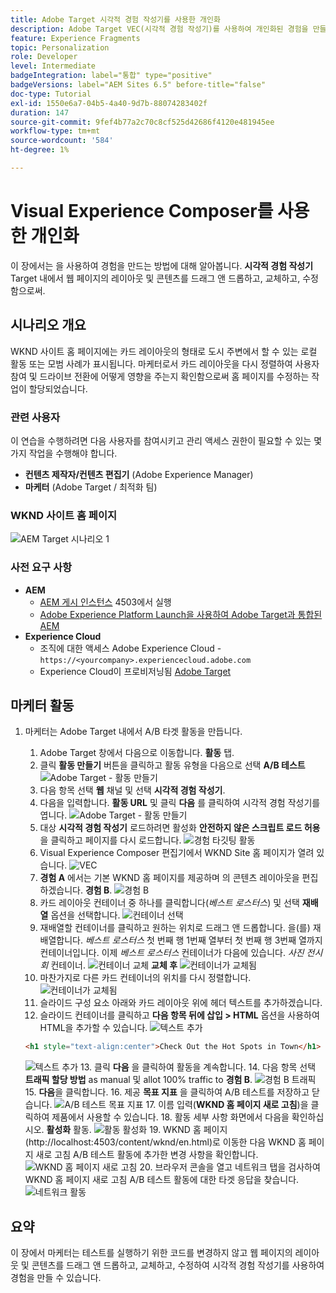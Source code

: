 ```yaml
---
title: Adobe Target 시각적 경험 작성기를 사용한 개인화
description: Adobe Target VEC(시각적 경험 작성기)를 사용하여 개인화된 경험을 만들고 전달하는 방법을 보여 주는 종단간 자습서입니다.
feature: Experience Fragments
topic: Personalization
role: Developer
level: Intermediate
badgeIntegration: label="통합" type="positive"
badgeVersions: label="AEM Sites 6.5" before-title="false"
doc-type: Tutorial
exl-id: 1550e6a7-04b5-4a40-9d7b-88074283402f
duration: 147
source-git-commit: 9fef4b77a2c70c8cf525d42686f4120e481945ee
workflow-type: tm+mt
source-wordcount: '584'
ht-degree: 1%

---
```


# Visual Experience Composer를 사용한 개인화

이 장에서는 을 사용하여 경험을 만드는 방법에 대해 알아봅니다. **시각적 경험 작성기** Target 내에서 웹 페이지의 레이아웃 및 콘텐츠를 드래그 앤 드롭하고, 교체하고, 수정함으로써.

## 시나리오 개요

WKND 사이트 홈 페이지에는 카드 레이아웃의 형태로 도시 주변에서 할 수 있는 로컬 활동 또는 모범 사례가 표시됩니다. 마케터로서 카드 레이아웃을 다시 정렬하여 사용자 참여 및 드라이브 전환에 어떻게 영향을 주는지 확인함으로써 홈 페이지를 수정하는 작업이 할당되었습니다.

### 관련 사용자

이 연습을 수행하려면 다음 사용자를 참여시키고 관리 액세스 권한이 필요할 수 있는 몇 가지 작업을 수행해야 합니다.

* **컨텐츠 제작자/컨텐츠 편집기** (Adobe Experience Manager)
* **마케터** (Adobe Target / 최적화 팀)

### WKND 사이트 홈 페이지

![AEM Target 시나리오 1](assets/personalization-use-case-3/aem-target-use-case-3.png)

### 사전 요구 사항

* **AEM**
   * [AEM 게시 인스턴스](./implementation.md#getting-aem) 4503에서 실행
   * [Adobe Experience Platform Launch을 사용하여 Adobe Target과 통합된 AEM](./using-launch-adobe-io.md#aem-target-using-launch-by-adobe)
* **Experience Cloud**
   * 조직에 대한 액세스 Adobe Experience Cloud - `https://<yourcompany>.experiencecloud.adobe.com`
   * Experience Cloud이 프로비저닝됨 [Adobe Target](https://experiencecloud.adobe.com)

## 마케터 활동

1. 마케터는 Adobe Target 내에서 A/B 타겟 활동을 만듭니다.
   1. Adobe Target 창에서 다음으로 이동합니다. **활동** 탭.
   2. 클릭 **활동 만들기** 버튼을 클릭하고 활동 유형을 다음으로 선택 **A/B 테스트**
      ![Adobe Target - 활동 만들기](assets/personalization-use-case-2/create-ab-activity.png)
   3. 다음 항목 선택 **웹** 채널 및 선택 **시각적 경험 작성기**.
   4. 다음을 입력합니다. **활동 URL** 및 클릭 **다음** 를 클릭하여 시각적 경험 작성기를 엽니다.
      ![Adobe Target - 활동 만들기](assets/personalization-use-case-2/create-activity-ab-name.png)
   5. 대상 **시각적 경험 작성기** 로드하려면 활성화 **안전하지 않은 스크립트 로드 허용** 을 클릭하고 페이지를 다시 로드합니다.
      ![경험 타깃팅 활동](assets/personalization-use-case-1/load-unsafe-scripts.png)
   6. Visual Experience Composer 편집기에서 WKND Site 홈 페이지가 열려 있습니다.
      ![VEC](assets/personalization-use-case-2/vec.png)
   7. **경험 A** 에서는 기본 WKND 홈 페이지를 제공하며 의 콘텐츠 레이아웃을 편집하겠습니다. **경험 B**.
      ![경험 B](assets/personalization-use-case-3/use-case3-experience-b.png)
   8. 카드 레이아웃 컨테이너 중 하나를 클릭합니다(*베스트 로스터스*) 및 선택 **재배열** 옵션을 선택합니다.
      ![컨테이너 선택](assets/personalization-use-case-3/container-selection.png)
   9. 재배열할 컨테이너를 클릭하고 원하는 위치로 드래그 앤 드롭합니다. 을(를) 재배열합니다. *베스트 로스터스* 첫 번째 행 1번째 열부터 첫 번째 행 3번째 열까지 컨테이너입니다. 이제 *베스트 로스터스* 컨테이너가 다음에 있습니다. *사진 전시회* 컨테이너.
      ![컨테이너 교체](assets/personalization-use-case-3/container-swap.png)
      **교체 후**
      ![컨테이너가 교체됨](assets/personalization-use-case-3/after-swap-1-3.png)
   10. 마찬가지로 다른 카드 컨테이너의 위치를 다시 정렬합니다.
      ![컨테이너가 교체됨](assets/personalization-use-case-3/after-swap-all.png)
   11. 슬라이드 구성 요소 아래와 카드 레이아웃 위에 헤더 텍스트를 추가하겠습니다.
   12. 슬라이드 컨테이너를 클릭하고 **다음 항목 뒤에 삽입 > HTML** 옵션을 사용하여 HTML을 추가할 수 있습니다.
      ![텍스트 추가](assets/personalization-use-case-3/add-text.png)

      ```html
      <h1 style="text-align:center">Check Out the Hot Spots in Town</h1>
      ```

      ![텍스트 추가](assets/personalization-use-case-3/after-changes.png)
   13. 클릭 **다음** 을 클릭하여 활동을 계속합니다.
   14. 다음 항목 선택 **트래픽 할당 방법** as manual 및 allot 100% traffic to **경험 B**.
      ![경험 B 트래픽](assets/personalization-use-case-2/traffic.png)
   15. **다음**&#x200B;을 클릭합니다.
   16. 제공 **목표 지표** 을 클릭하여 A/B 테스트를 저장하고 닫습니다.
      ![A/B 테스트 목표 지표](assets/personalization-use-case-2/goal-metric.png)
   17. 이름 입력(**WKND 홈 페이지 새로 고침**)을 클릭하여 제품에서 사용할 수 있습니다.
   18. 활동 세부 사항 화면에서 다음을 확인하십시오. **활성화** 활동.
      ![활동 활성화](assets/personalization-use-case-3/save-activity.png)
   19. WKND 홈 페이지(http://localhost:4503/content/wknd/en.html)로 이동한 다음 WKND 홈 페이지 새로 고침 A/B 테스트 활동에 추가한 변경 사항을 확인합니다.
      ![WKND 홈 페이지 새로 고침](assets/personalization-use-case-3/activity-result.png)
   20. 브라우저 콘솔을 열고 네트워크 탭을 검사하여 WKND 홈 페이지 새로 고침 A/B 테스트 활동에 대한 타겟 응답을 찾습니다.
      ![네트워크 활동](assets/personalization-use-case-3/activity-result.png)

## 요약

이 장에서 마케터는 테스트를 실행하기 위한 코드를 변경하지 않고 웹 페이지의 레이아웃 및 콘텐츠를 드래그 앤 드롭하고, 교체하고, 수정하여 시각적 경험 작성기를 사용하여 경험을 만들 수 있습니다.
